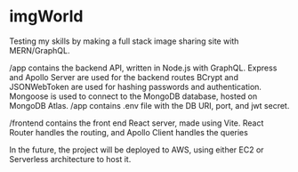 # imgWorld
Testing my skills by making a full stack image sharing site with MERN/GraphQL.

/app contains the backend API, written in Node.js with GraphQL.
Express and Apollo Server are used for the backend routes
BCrypt and JSONWebToken are used for hashing passwords and authentication.
Mongoose is used to connect to the MongoDB database, hosted on MongoDB Atlas.
/app contains .env file with the DB URI, port, and jwt secret.

/frontend contains the front end React server, made using Vite.
React Router handles the routing, and Apollo Client handles the queries

In the future, the project will be deployed to AWS, 
using either EC2 or Serverless architecture to host it.

